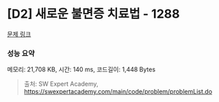 # [D2] 새로운 불면증 치료법 - 1288 

[문제 링크](https://swexpertacademy.com/main/code/problem/problemDetail.do?contestProbId=AV18_yw6I9MCFAZN) 

### 성능 요약

메모리: 21,708 KB, 시간: 140 ms, 코드길이: 1,448 Bytes



> 출처: SW Expert Academy, https://swexpertacademy.com/main/code/problem/problemList.do